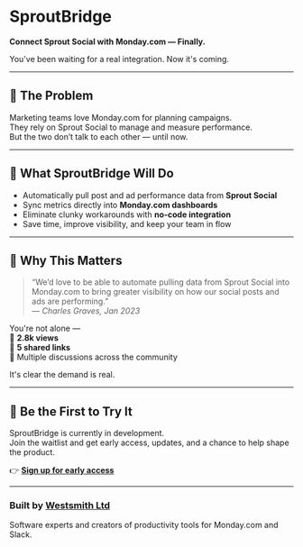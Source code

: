 # SproutBridge  
**Connect Sprout Social with Monday.com — Finally.**

You've been waiting for a real integration. Now it's coming.

---

## 💬 The Problem

Marketing teams love Monday.com for planning campaigns.  
They rely on Sprout Social to manage and measure performance.  
But the two don’t talk to each other — until now.

---

## 🔗 What SproutBridge Will Do

- Automatically pull post and ad performance data from **Sprout Social**  
- Sync metrics directly into **Monday.com dashboards**  
- Eliminate clunky workarounds with **no-code integration**  
- Save time, improve visibility, and keep your team in flow  

---

## 📣 Why This Matters

> “We’d love to be able to automate pulling data from Sprout Social into Monday.com to bring greater visibility on how our social posts and ads are performing.”  
> — *Charles Graves, Jan 2023*

You're not alone —  
🧠 **2.8k views**  
🔗 **5 shared links**  
💬 Multiple discussions across the community  

It's clear the demand is real.

---

## 🧪 Be the First to Try It

SproutBridge is currently in development.  
Join the waitlist and get early access, updates, and a chance to help shape the product.

👉 **[Sign up for early access](https://your-signup-link.com)**

---

### Built by [Westsmith Ltd](https://westsmith.co.uk)  
Software experts and creators of productivity tools for Monday.com and Slack.
